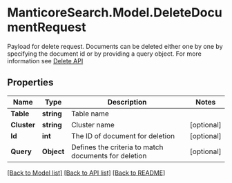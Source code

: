 # ManticoreSearch.Model.DeleteDocumentRequest
Payload for delete request. Documents can be deleted either one by one by specifying the document id or by providing a query object. For more information see  [Delete API](https://manual.manticoresearch.com/Deleting_documents) 

## Properties

Name | Type | Description | Notes
------------ | ------------- | ------------- | -------------
**Table** | **string** | Table name | 
**Cluster** | **string** | Cluster name | [optional] 
**Id** | **int** | The ID of document for deletion | [optional] 
**Query** | **Object** | Defines the criteria to match documents for deletion | [optional] 

[[Back to Model list]](../README.md#documentation-for-models) [[Back to API list]](../README.md#documentation-for-api-endpoints) [[Back to README]](../README.md)

